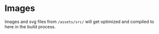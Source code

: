 # Images

Images and svg files from `/assets/src/` will get optimized and compiled to here in the build process.
